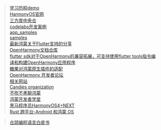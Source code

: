 > [ 学习历程demo ]( https://github.com/shaoting0730/HarmonyOS_learn_demo )   <br/>
> [ HarmonyOS官网 ]( https://developer.harmonyos.com/cn )   <br/>
> [ 三方库中央仓 ]( https://ohpm.openharmony.cn/#/cn/home )   <br/>
> [ codelabs开发案例 ]( https://gitee.com/harmonyos/codelabs )   <br/>
> [ app_samples ]( https://gitee.com/openharmony/app_samples )   <br/>
> [ samples ]( https://gitee.com/openharmony/applications_app_samples )   <br/>
> [ 最新鸿蒙关于Flutter支持的分享 ]( https://live.csdn.net/room/csdnnews/FHtQMZXa )   <br/>
> [ OpenHarmony文档仓库 ]( https://gitee.com/openharmony/docs )   <br/>
> [ flutter sdk对于OpenHarmony的兼容拓展，可支持使用flutter tools指令编译和构建OpenHarmony应用程序 ]( https://gitee.com/openharmony-sig/flutter_flutter )   <br/>
> [ 糖果对鸿蒙原生插件的适配 ]( https://github.com/HarmonyCandies )   <br/>
> [ OpenHarmony 开发者论坛 ]( https://forums.openharmony.cn/ )   <br/>
> [ 相关网站 ]( https://openharmony.gitee.com/openharmony )   <br/>
> [ Candies organization ]( https://github.com/HarmonyCandies )   <br/>
> [ 不吹不黑聊鸿蒙 ]( https://www.bilibili.com/video/BV18T4y1h7ch/?spm_id_from=333.999.0.0 )   <br/>
> [ 鸿蒙开发者学堂 ]( https://developer.huawei.com/consumer/cn/training/study-path/101652404956923765 )   <br/>
> [ 黑马程序员HarmonyOS4+NEXT ]( https://www.bilibili.com/video/BV1Sa4y1Z7B1/?spm_id_from=333.337.search-card.all.click&vd_source=bc5bee468c2cbda6193e66c4288c8c7b )   <br/>
> [ Rust 跨平台-Android 和鸿蒙 OS ]( https://mp.weixin.qq.com/s/BOtAS5TjeGSTW5eZbVhbnw )   <br/>

> [ 仓颉编程语言白皮书 ]( https://developer.huawei.com/consumer/cn/doc/openharmony-cangjie/cj-wp-abstract )   <br/>






